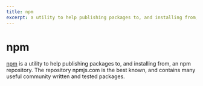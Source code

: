 ```yaml
---
title: npm
excerpt: a utility to help publishing packages to, and installing from, an npm repository
---
```


# npm

[npm](https://www.npmjs.com/) is a utility to help publishing packages to, and installing from, an npm repository. The repository npmjs.com is the best known, and contains many useful community written and tested packages.
